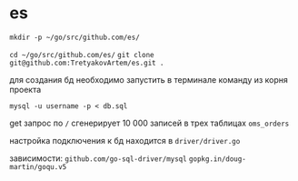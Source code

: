 # es

`mkdir -p ~/go/src/github.com/es/`

`cd ~/go/src/github.com/es/`
`git clone git@github.com:TretyakovArtem/es.git .`


для создания бд необходимо запустить в терминале команду из корня проекта

`mysql -u username -p < db.sql`

get запрос по `/` сгенерирует 10 000 записей в трех таблицах `oms_orders`

настройка подключения к бд находится в `driver/driver.go`


зависимости:
`github.com/go-sql-driver/mysql`
`gopkg.in/doug-martin/goqu.v5`
